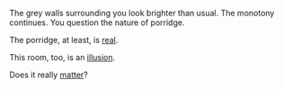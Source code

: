 The grey walls surrounding you look brighter than usual. The monotony continues. You question the nature of porridge.

The porridge, at least, is [real](realporridge/porridge.md).

This room, too, is an [illusion](fakeporridge/descartes.md).

Does it really [matter](justporridge/truth.md)?